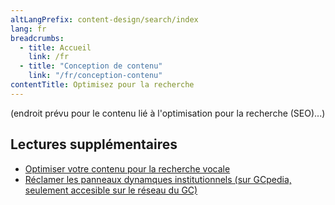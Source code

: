 ```yaml
---
altLangPrefix: content-design/search/index
lang: fr
breadcrumbs:
  - title: Accueil
    link: /fr
  - title: "Conception de contenu"
    link: "/fr/conception-contenu"
contentTitle: Optimisez pour la recherche
---
```


(endroit prévu pour le contenu lié à l'optimisation pour la recherche (SEO)...)

<h2>Lectures supplémentaires</h2>
<ul>
  <li><a href="https://blogue.canada.ca/2020/01/28/optimisation-recherche-vocale.html">Optimiser votre contenu pour la recherche vocale</a></li>
  <li><a href="https://www.gcpedia.gc.ca/wiki/Réclamer_les_panneaux_dynamiques_institutionnels">Réclamer les panneaux dynamques institutionnels (sur GCpedia, seulement accesible sur le réseau du GC)</a></li>
</ul>
